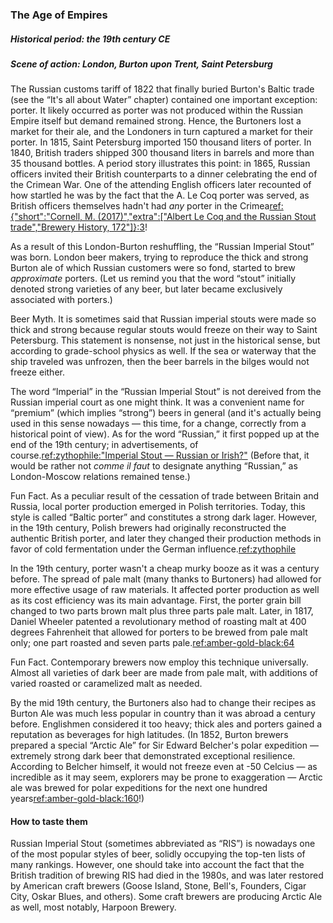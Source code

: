 ### The Age of Empires
##### Historical period: the 19th century CE
##### Scene of action: London, Burton upon Trent, Saint Petersburg

The Russian customs tariff of 1822 that finally buried Burton's Baltic trade (see the “It's all about Water” chapter) contained one important exception: porter. It likely occurred as porter was not produced within the Russian Empire itself but demand remained strong. Hence, the Burtoners lost a market for their ale, and the Londoners in turn captured a market for their porter. In 1815, Saint Petersburg imported 150 thousand liters of porter. In 1840, British traders shipped 300 thousand liters in barrels and  more than 35 thousand bottles. A period story illustrates this point: in 1865, Russian officers invited their British counterparts to a dinner celebrating the end of the Crimean War. One of the attending English officers later recounted of how startled he was by the fact that the A. Le Coq porter was served, as British officers themselves hadn't had *any* porter in the Crimea[ref:{"short":"Cornell, M. (2017)","extra":["Albert Le Coq and the Russian Stout trade","Brewery History, 172"]}:3](http://www.breweryhistory.com/journal/archive/172/LeCoq.pdf)!

As a result of this London-Burton reshuffling, the “Russian Imperial Stout” was born. London beer makers, trying to reproduce the thick and strong Burton ale of which Russian customers were so fond, started to brew *approximate* porters. (Let us remind you that the word “stout” initially denoted strong varieties of any beer, but later became exclusively associated with porters.)

Beer Myth. It is sometimes said that Russian imperial stouts were made so thick and strong because regular stouts would freeze on their way to Saint Petersburg. This statement is nonsense, not just in the historical sense, but according to grade-school physics as well. If the sea or waterway that the ship traveled was unfrozen, then the beer barrels in the bilges would not freeze either.

The word “Imperial” in the “Russian Imperial Stout” is not dereived from the Russian imperial court as one might think. It was a convenient name for “premium” (which implies “strong”) beers in general (and it's actually being used in this sense nowadays — this time, for a change, correctly from a historical point of view). As for the word “Russian,” it first popped up at the end of the 19th century; in advertisements, of course.[ref:zythophile:"Imperial Stout — Russian or Irish?"](https://zythophile.co.uk/2011/06/26/imperial-stout-russian-or-irish/) (Before that, it would be rather not *comme il faut* to designate anything “Russian,” as London-Moscow relations remained tense.)

Fun Fact. As a peculiar result of the cessation of trade between Britain and Russia, local porter production emerged in Polish territories. Today, this style is called “Baltic porter” and constitutes a strong dark lager. However, in the 19th century, Polish brewers had originally reconstructed the authentic British porter, and later they changed their production methods in favor of cold fermentation under the German influence.[ref:zythophile](https://zythophile.co.uk/2021/01/16/its-baltic-porter-day-a-good-excuse-for-punching-a-few-baltic-porter-myths-in-the-face/)

In the 19th century, porter wasn't a cheap murky booze as it was a century before. The spread of pale malt (many thanks to Burtoners) had allowed for more effective usage of raw materials. It affected porter production as well as its cost efficiency was its main advantage. First, the porter grain bill changed to two parts brown malt plus three parts pale malt. Later, in 1817, Daniel Wheeler patented a revolutionary method of roasting malt at 400 degrees Fahrenheit that allowed for porters to be brewed from pale malt only; one part roasted and seven parts pale.[ref:amber-gold-black:64]()

Fun Fact. Contemporary brewers now employ this technique universally. Almost all varieties of dark beer are made from pale malt, with additions of varied roasted or caramelized malt as needed.

By the mid 19th century, the Burtoners also had to change their recipes as Burton Ale was much less popular in country than it was abroad a century before. Englishmen considered it too heavy; thick ales and porters gained a reputation as beverages for high latitudes. (In 1852, Burton brewers prepared a special “Arctic Ale” for Sir Edward Belcher's polar expedition — extremely strong dark beer that demonstrated exceptional resilience. According to Belcher himself, it would not freeze even at -50 Celcius — as incredible as it may seem, explorers may be prone to exaggeration — Arctic ale was brewed for polar expeditions for the next one hundred years[ref:amber-gold-black:160]()!)

#### How to taste them

Russian Imperial Stout (sometimes abbreviated as “RIS”) is nowadays one of the most popular styles of beer, solidly occupying the top-ten lists of many rankings. However, one should take into account the fact that the British tradition of brewing RIS had died in the 1980s, and was later restored by American craft brewers (Goose Island, Stone, Bell's, Founders, Cigar City, Oskar Blues, and others). Some craft brewers are producing Arctic Ale as well, most notably, Harpoon Brewery.